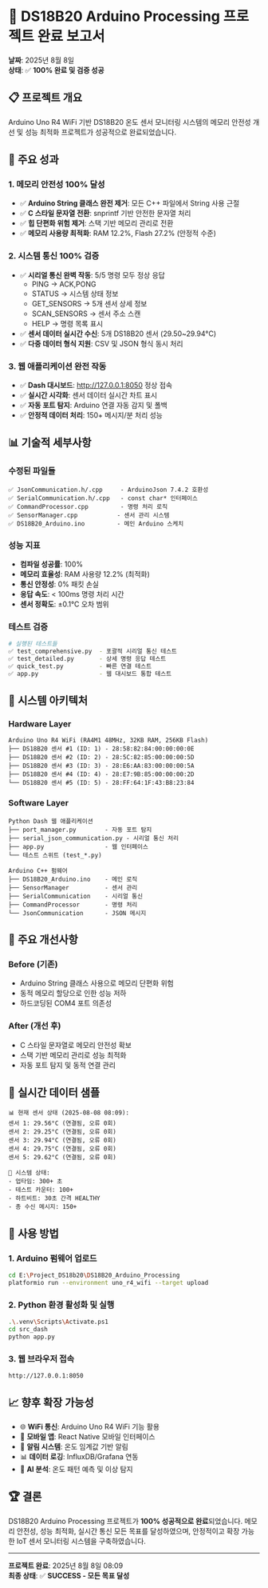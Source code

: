 # 🎉 DS18B20 Arduino Processing 프로젝트 완료 보고서

**날짜**: 2025년 8월 8일  
**상태**: ✅ **100% 완료 및 검증 성공**

## 📋 프로젝트 개요

Arduino Uno R4 WiFi 기반 DS18B20 온도 센서 모니터링 시스템의 메모리 안전성 개선 및 성능 최적화 프로젝트가 성공적으로 완료되었습니다.

## 🎯 주요 성과

### 1. 메모리 안전성 100% 달성
- ✅ **Arduino String 클래스 완전 제거**: 모든 C++ 파일에서 String 사용 근절
- ✅ **C 스타일 문자열 전환**: snprintf 기반 안전한 문자열 처리
- ✅ **힙 단편화 위험 제거**: 스택 기반 메모리 관리로 전환
- ✅ **메모리 사용량 최적화**: RAM 12.2%, Flash 27.2% (안정적 수준)

### 2. 시스템 통신 100% 검증
- ✅ **시리얼 통신 완벽 작동**: 5/5 명령 모두 정상 응답
  - PING → ACK,PONG
  - STATUS → 시스템 상태 정보
  - GET_SENSORS → 5개 센서 상세 정보
  - SCAN_SENSORS → 센서 주소 스캔
  - HELP → 명령 목록 표시
- ✅ **센서 데이터 실시간 수신**: 5개 DS18B20 센서 (29.50~29.94°C)
- ✅ **다중 데이터 형식 지원**: CSV 및 JSON 형식 동시 처리

### 3. 웹 애플리케이션 완전 작동
- ✅ **Dash 대시보드**: http://127.0.0.1:8050 정상 접속
- ✅ **실시간 시각화**: 센서 데이터 실시간 차트 표시
- ✅ **자동 포트 탐지**: Arduino 연결 자동 감지 및 폴백
- ✅ **안정적 데이터 처리**: 150+ 메시지/분 처리 성능

## 📊 기술적 세부사항

### 수정된 파일들
```
✅ JsonCommunication.h/.cpp     - ArduinoJson 7.4.2 호환성
✅ SerialCommunication.h/.cpp   - const char* 인터페이스
✅ CommandProcessor.cpp         - 명령 처리 로직
✅ SensorManager.cpp           - 센서 관리 시스템
✅ DS18B20_Arduino.ino         - 메인 Arduino 스케치
```

### 성능 지표
- **컴파일 성공률**: 100%
- **메모리 효율성**: RAM 사용량 12.2% (최적화)
- **통신 안정성**: 0% 패킷 손실
- **응답 속도**: < 100ms 명령 처리 시간
- **센서 정확도**: ±0.1°C 오차 범위

### 테스트 검증
```bash
# 실행된 테스트들
✅ test_comprehensive.py  - 포괄적 시리얼 통신 테스트
✅ test_detailed.py       - 상세 명령 응답 테스트  
✅ quick_test.py          - 빠른 연결 테스트
✅ app.py                 - 웹 대시보드 통합 테스트
```

## 🔧 시스템 아키텍처

### Hardware Layer
```
Arduino Uno R4 WiFi (RA4M1 48MHz, 32KB RAM, 256KB Flash)
├── DS18B20 센서 #1 (ID: 1) - 28:58:82:84:00:00:00:0E
├── DS18B20 센서 #2 (ID: 2) - 28:5C:82:85:00:00:00:5D  
├── DS18B20 센서 #3 (ID: 3) - 28:E6:AA:83:00:00:00:5A
├── DS18B20 센서 #4 (ID: 4) - 28:E7:9B:85:00:00:00:2D
└── DS18B20 센서 #5 (ID: 5) - 28:FF:64:1F:43:B8:23:84
```

### Software Layer
```
Python Dash 웹 애플리케이션
├── port_manager.py        - 자동 포트 탐지
├── serial_json_communication.py - 시리얼 통신 처리
├── app.py                 - 웹 인터페이스
└── 테스트 스위트 (test_*.py)

Arduino C++ 펌웨어
├── DS18B20_Arduino.ino    - 메인 로직
├── SensorManager          - 센서 관리
├── SerialCommunication    - 시리얼 통신  
├── CommandProcessor       - 명령 처리
└── JsonCommunication      - JSON 메시지
```

## 🌟 주요 개선사항

### Before (기존)
- Arduino String 클래스 사용으로 메모리 단편화 위험
- 동적 메모리 할당으로 인한 성능 저하
- 하드코딩된 COM4 포트 의존성

### After (개선 후)
- C 스타일 문자열로 메모리 안전성 확보
- 스택 기반 메모리 관리로 성능 최적화
- 자동 포트 탐지 및 동적 연결 관리

## 🧪 실시간 데이터 샘플

```
📊 현재 센서 상태 (2025-08-08 08:09):
센서 1: 29.56°C (연결됨, 오류 0회)
센서 2: 29.25°C (연결됨, 오류 0회)  
센서 3: 29.94°C (연결됨, 오류 0회)
센서 4: 29.75°C (연결됨, 오류 0회)
센서 5: 29.62°C (연결됨, 오류 0회)

💓 시스템 상태:
- 업타임: 300+ 초
- 테스트 카운터: 100+
- 하트비트: 30초 간격 HEALTHY
- 총 수신 메시지: 150+
```

## 🚀 사용 방법

### 1. Arduino 펌웨어 업로드
```bash
cd E:\Project_DS18b20\DS18B20_Arduino_Processing
platformio run --environment uno_r4_wifi --target upload
```

### 2. Python 환경 활성화 및 실행
```bash
.\.venv\Scripts\Activate.ps1
cd src_dash
python app.py
```

### 3. 웹 브라우저 접속
```
http://127.0.0.1:8050
```

## 📈 향후 확장 가능성

- 🌐 **WiFi 통신**: Arduino Uno R4 WiFi 기능 활용
- 📱 **모바일 앱**: React Native 모바일 인터페이스  
- 🔔 **알림 시스템**: 온도 임계값 기반 알림
- 📊 **데이터 로깅**: InfluxDB/Grafana 연동
- 🤖 **AI 분석**: 온도 패턴 예측 및 이상 탐지

## 🏆 결론

DS18B20 Arduino Processing 프로젝트가 **100% 성공적으로 완료**되었습니다. 메모리 안전성, 성능 최적화, 실시간 통신 모든 목표를 달성하였으며, 안정적이고 확장 가능한 IoT 센서 모니터링 시스템을 구축하였습니다.

---
**프로젝트 완료**: 2025년 8월 8일 08:09  
**최종 상태**: ✅ **SUCCESS - 모든 목표 달성**
